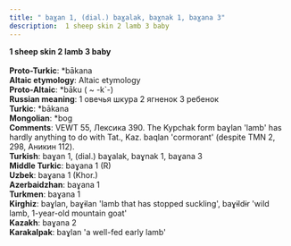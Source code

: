 ```yaml
---
title: " baɣan 1, (dial.) baɣalak, baɣnak 1, baɣana 3"
description:  1 sheep skin 2 lamb 3 baby
---
```

<strong> 1 sheep skin 2 lamb 3 baby</strong><br><br>
<strong>Proto-Turkic</strong>:  *bākana<br>
<strong>Altaic etymology</strong>:  Altaic etymology<br>
<strong> Proto-Altaic</strong>:  *bāku ( ~ -k`-)<br>
<strong>Russian meaning</strong>:  1 овечья шкура 2 ягненок 3 ребенок<br>
<strong>Turkic</strong>:  *bākana<br>
<strong>Mongolian</strong>:  *bog<br>
<strong>Comments</strong>:  VEWT 55, Лексика 390. The Kypchak form baɣlan 'lamb' has hardly anything to do with Tat., Kaz. baqlan 'cormorant' (despite TMN 2, 298, Аникин 112).<br>
<strong>Turkish</strong>:  baɣan 1, (dial.) baɣalak, baɣnak 1, baɣana 3<br>
<strong>Middle Turkic</strong>:  baɣana 1 (R)<br>
<strong>Uzbek</strong>:  baɣana 1 (Khor.)<br>
<strong>Azerbaidzhan</strong>:  baɣana 1<br>
<strong>Turkmen</strong>:  baɣana 1<br>
<strong>Kirghiz</strong>:  baɣlan, baɣɨlan 'lamb that has stopped suckling', baɣɨldɨr 'wild lamb, 1-year-old mountain goat'<br>
<strong>Kazakh</strong>:  baɣana 2<br>
<strong>Karakalpak</strong>:  baɣlan 'a well-fed early lamb'<br>


